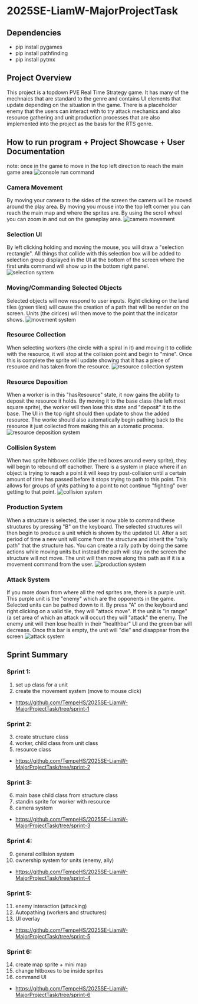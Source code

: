 # 2025SE-LiamW-MajorProjectTask

## Dependencies 
- pip install pygames
- pip install pathfinding 
- pip install pytmx


## Project Overview

This project is a topdown PVE Real Time Strategy game. It has many of the mechnaics that are standard to the genre and contains UI elements that update depending on the situation in the game. There is a placeholder enemy that the users can interact with to try attack mechanics and also resource gathering and unit production processes that are also implemented into the project as the basis for the RTS genre.

## How to run program + Project Showcase + User Documentation

note: once in the game to move in the top left direction to reach the main game area
![console run command](static/images/console%20command%20run.png)

### Camera Movement

By moving your camera to the sides of the screen the camera will be moved around the play area. By moving you mouse into the top left corner you can reach the main map and where the sprites are. By using the scroll wheel you can zoom in and out on the gameplay area.
![camera movement](static/images/console%20command%20run.png)

### Selection UI

By left clicking holding and moving the mouse, you will draw a "selection rectangle". All things that collide with this selection box will be added to selection group displayed in the UI at the bottom of the screen where the first units command will show up in the bottom right panel.
![selection system](static/images/console%20command%20run.png)

### Moving/Commanding Selected Objects

Selected objects will now respond to user inputs. Right clicking on the land tiles (green tiles) will cause the creation of a path that will be render on the screen. Units (the cirlces) will then move to the point that the indicator shows.
![movement system](static/images/console%20command%20run.png)

### Resource Collection

When selecting workers (the circle with a spiral in it) and moving it to collide with the resource, it will stop at the collision point and begin to "mine". Once this is complete the sprite will update showing that it has a piece of resource and has taken from the resource. 
![resource collection system](static/images/console%20command%20run.png)

### Resource Deposition 
When a worker is in this "hasResource" state, it now gains the ability to deposit the resource it holds. By moving it to the base class (the left most square sprite), the worker will then lose this state and "deposit" it to the base. The UI in the top right should then update to show the added resource. The worke should also automatically begin pathing back to the resource it just collected from making this an automatic process.
![resource deposition system](static/images/console%20command%20run.png)

### Collision System

When two sprite hitboxes collide (the red boxes around every sprite), they will begin to rebound off eachother. There is a system in place where if an object is trying to reach a point it will keep try post-collision until a certain amount of time has passed before it stops trying to path to this point. This allows for groups of units pathing to a point to not continue "fighting" over getting to that point.
![collision system](static/images/console%20command%20run.png)

### Production System

When a structure is selected, the user is now able to command these structures by pressing "B" on the keyboard. The selected structures will then begin to produce a unit which is shown by the updated UI. After a set period of time a new unit will come from the structure and inherit the "rally path" that the structure has. You can create a rally path by doing the same actions while moving units but instead the path will stay on the screen the structure will not move. The unit will then move along this path as if it is a movement command from the user.
![production system](static/images/console%20command%20run.png)


### Attack System

If you more down from where all the red sprites are, there is a purple unit. This purple unit is the "enemy" which are the opponents in the game. Selected units can be pathed down to it. By press "A" on the keyboard and right clicking on a valid tile, they will "attack move". If the unit is "in range" (a set area of which an attack will occur) they will "attack" the enemy. The enemy unit will then lose health in their "healthbar" UI and the green bar will decrease. Once this bar is empty, the unit will "die" and disappear from the screen
![attack system](static/images/console%20command%20run.png)

## Sprint Summary

### Sprint 1: 

1. set up class for a unit
2. create the movement system (move to mouse click)

- https://github.com/TempeHS/2025SE-LiamW-MajorProjectTask/tree/sprint-1
### Sprint 2: 

3. create structure class 
4. worker, child class from unit class 
5. resource class 

- https://github.com/TempeHS/2025SE-LiamW-MajorProjectTask/tree/sprint-2
### Sprint 3: 

6. main base child class from structure class
7. standin sprite for worker with resource
8. camera system

- https://github.com/TempeHS/2025SE-LiamW-MajorProjectTask/tree/sprint-3
### Sprint 4: 

9. general collision system
10. ownership system for units (enemy, ally)

- https://github.com/TempeHS/2025SE-LiamW-MajorProjectTask/tree/sprint-4
### Sprint 5:

11. enemy interaction (attacking)
12. Autopathing (workers and structures)
13. UI overlay

- https://github.com/TempeHS/2025SE-LiamW-MajorProjectTask/tree/sprint-5
### Sprint 6:

14. create map sprite + mini map
15. change hitboxes to be inside sprites
17. command UI

- https://github.com/TempeHS/2025SE-LiamW-MajorProjectTask/tree/sprint-6